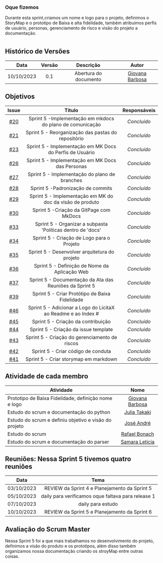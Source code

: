 ### Oque fizemos

Durante esta sprint,criamos um nome e logo para o projeto, definimos o StoryMap e o prototipo de Baixa e alta fidelidade, também atribuimos perfis de usuário, personas, gerenciamento de risco e visão do projeto a documentação. 

#

## Histórico de Versões

| Data       | Versão | Descrição                                 | Autor             |
| :--------: | :----: | :--------------------:                    | :---------------: |
| 10/10/2023 |  0.1   | Abertura do documento                     | [Giovana Barbosa ](https://github.com/gio221) |

## Objetivos

|                            Issue                             |              Título               |                    Responsáveis                     |
| :----------------------------------------------------------: | :-------------------------------: | :-------------------------------------------------: |
| [#20](https://github.com/unb-mds/2023-2-Squad07/issues/20) |  Sprint 5 -Implementação em mkdocs do plano de comunicação  |_Concluído_ |
| [#21](https://github.com/unb-mds/2023-2-Squad07/issues/21) |  Sprint 5 - Reorganização das pastas do repositório |_Concluído_ |
| [#23](https://github.com/unb-mds/2023-2-Squad07/issues/23) |  Sprint 5 - Implementação em MK Docs do Perfis de Usuário  |_Concluído_|
| [#26](https://github.com/unb-mds/2023-2-Squad07/issues/26) |  Sprint 5 - Implementação em MK Docs das Personas |_Concluído_|
| [#27](https://github.com/unb-mds/2023-2-Squad07/issues/27) |  Sprint 5 - Implementação do plano de branches  |_Concluído_ |
| [#28](https://github.com/unb-mds/2023-2-Squad07/issues/28) |  Sprint 5 -Padronização de commits   |_Concluído_|
| [#29](https://github.com/unb-mds/2023-2-Squad07/issues/29) |  Sprint 5 -  Implementação em MK do doc da visão de produto|_Concluído_ |
| [#30](https://github.com/unb-mds/2023-2-Squad07/issues/30) |  Sprint 5 -Criação da GitPage com MkDocs  |_Concluído_|
| [#33](https://github.com/unb-mds/2023-2-Squad07/issues/33) |  Sprint 5 - Organizar a subpasta 'Políticas dentro de 'docs' |_Concluído_|
| [#34](https://github.com/unb-mds/2023-2-Squad07/issues/34) |  Sprint 5 - Criação de Logo para o Projeto |_Concluído_ |
| [#35](https://github.com/unb-mds/2023-2-Squad07/issues/35) |  Sprint 5 - Desenvolver arquitetura do projeto |_Concluído_ |
| [#36](https://github.com/unb-mds/2023-2-Squad07/issues/36) |  Sprint 5 -  Definição de Nome da Aplicação Web|_Concluído_|
| [#37](https://github.com/unb-mds/2023-2-Squad07/issues/37) |  Sprint 5 - Documentação da Ata das Reuniões da Sprint 5 |_Concluído_ |
| [#39](https://github.com/unb-mds/2023-2-Squad07/issues/39) |  Sprint 5 - Criar Protótipo de Baixa Fidelidade |_Concluído_ |
| [#46](https://github.com/unb-mds/2023-2-Squad07/issues/46) |  Sprint 5 -  Adicionar a Logo do LicitaX ao Readme e ao Index #|_Concluído_ |
| [#45](https://github.com/unb-mds/2023-2-Squad07/issues/45) |  Sprint 5 - Criação da contribuição  |_Concluído_ |
| [#44](https://github.com/unb-mds/2023-2-Squad07/issues/44 ) |  Sprint 5 - Criação da issue template |_Concluído_ |
| [#43](https://github.com/unb-mds/2023-2-Squad07/issues/43) |  Sprint 5 -  Criação do gerenciamento de riscos |_Concluído_ |
| [#42](https://github.com/unb-mds/2023-2-Squad07/issues/42) |  Sprint 5 - Criar código de conduta |_Concluído_ |
| [#41](https://github.com/unb-mds/2023-2-Squad07/issues/41) |  Sprint 5 -  Criar storymap em markdown |_Concluído_ |




## Atividade de cada membro

| Atividade        |                                                                           Nome                                                                            |
| ------------- | :-------------------------------------------------------------------------------------------------------------------------------------------------------: |
| Prototipo de Baixa Fidelidade, definição nome e logo  |                                                    [Giovana Barbosa ](https://github.com/gio221)                                                    |
| Estudo do scrum e documentação do python |                                                    [Julia Takaki](https://github.com/juliatakaki)                                                    |
|Estudo do scrum e definiu objetivo e visão do projeto          |                [José André](https://github.com/joseandre25)                                                     |
| Estudo do scrum  |                                                    [Rafael Bonach](https://github.com/RafaBonach)                                                    |
|Estudo do scrum  e documentação do parser   |                                                    [Samara Leticia](https://github.com/samarawwleticia)                                                    |


## Reuniões: Nessa Sprint 5 tivemos quatro reuniôes

| Data       | Tema                             
| :---------:| :----------------------------------------------------:      
| 03/10/2023 |  REVIEW da Sprint 4 e Planejamento da Sprint 5
| 05/10/2023 |  daily  para verificamos oque faltava para release 1
| 07/10/2023 |  daily  para estudo
| 10/10/2023 |  REVIEW da Sprint 5 e Planejamento da Sprint 6

## Avaliação do Scrum Master

Nessa Sprint 5 foi a que mais trabalhamos no desenvolvimento do projeto, definimos a visão do produto e os prototipos, além disso também organizamos nossa documentação criando os stroyMap entre outras coisas.